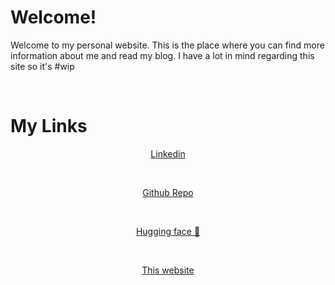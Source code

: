 # Welcome!

Welcome to my personal website. This is the place where you can find more information about me and read my blog. I have a lot in mind regarding this site so it's #wip

<br>

# My Links

<center>

[Linkedin][linkedin] 

<br>

[Github Repo][github]

<br>

[Hugging face 🤗][hf]

<br>

[This website][site]

<br>


<center>


[linkedin]: https://www.linkedin.com/in/tan-gezerman/
[github]: https://github.com/tangezerman
[site]: https://tangezerman.github.io/#home
[hf]: https://huggingface.co/tangez